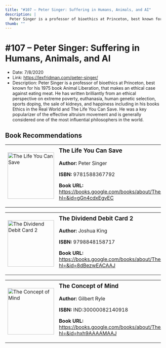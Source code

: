 ```yaml
---
title: "#107 – Peter Singer: Suffering in Humans, Animals, and AI"
description: |
  Peter Singer is a professor of bioethics at Princeton, best known for his 1975 book Animal Liberation, that makes an ethical case against eating meat. He has written brilliantly from an ethical perspective on extreme poverty, euthanasia, human genetic selection, sports doping, the sale of kidneys, and happiness including in his books Ethics in the Real World and The Life You Can Save. He was a key popularizer of the effective altruism movement and is generally considered one of the most influential philosophers in the world."
thumb: ""
---
```


# #107 – Peter Singer: Suffering in Humans, Animals, and AI

  - Date: 7/8/2020
  - Link: https://lexfridman.com/peter-singer/
  - Description: Peter Singer is a professor of bioethics at Princeton, best known for his 1975 book Animal Liberation, that makes an ethical case against eating meat. He has written brilliantly from an ethical perspective on extreme poverty, euthanasia, human genetic selection, sports doping, the sale of kidneys, and happiness including in his books Ethics in the Real World and The Life You Can Save. He was a key popularizer of the effective altruism movement and is generally considered one of the most influential philosophers in the world.

## Book Recommendations

<table style="border: none;"><tr style="border: none;"><td style="border: none;"><img src="http://books.google.com/books/content?id=gGn4cdxEgvEC&printsec=frontcover&img=1&zoom=1&edge=curl&source=gbs_api" alt="The Life You Can Save" width="150" style="vertical-align: top;"></td><td style="border: none; vertical-align: top;"><h3 style='margin-top: 5'>The Life You Can Save</h3><p><strong>Author:</strong> Peter Singer</p><p><strong>ISBN:</strong> 9781588367792</p><p><strong>Book URL:</strong> <a href="https://books.google.com/books/about/The_Life_You_Can_Save.html?hl=&id=gGn4cdxEgvEC">https://books.google.com/books/about/The_Life_You_Can_Save.html?hl=&id=gGn4cdxEgvEC</a></p></td></tr></table>
<table style="border: none;"><tr style="border: none;"><td style="border: none;"><img src="http://books.google.com/books/content?id=8dBezwEACAAJ&printsec=frontcover&img=1&zoom=1&source=gbs_api" alt="The Dividend Debit Card 2" width="150" style="vertical-align: top;"></td><td style="border: none; vertical-align: top;"><h3 style='margin-top: 5'>The Dividend Debit Card 2</h3><p><strong>Author:</strong> Joshua King</p><p><strong>ISBN:</strong> 9798848158717</p><p><strong>Book URL:</strong> <a href="https://books.google.com/books/about/The_Dividend_Debit_Card_2.html?hl=&id=8dBezwEACAAJ">https://books.google.com/books/about/The_Dividend_Debit_Card_2.html?hl=&id=8dBezwEACAAJ</a></p></td></tr></table>
<table style="border: none;"><tr style="border: none;"><td style="border: none;"><img src="http://books.google.com/books/content?id=hxh9AAAAMAAJ&printsec=frontcover&img=1&zoom=1&source=gbs_api" alt="The Concept of Mind" width="150" style="vertical-align: top;"></td><td style="border: none; vertical-align: top;"><h3 style='margin-top: 5'>The Concept of Mind</h3><p><strong>Author:</strong> Gilbert Ryle</p><p><strong>ISBN:</strong> IND:30000082140918</p><p><strong>Book URL:</strong> <a href="https://books.google.com/books/about/The_Concept_of_Mind.html?hl=&id=hxh9AAAAMAAJ">https://books.google.com/books/about/The_Concept_of_Mind.html?hl=&id=hxh9AAAAMAAJ</a></p></td></tr></table>
